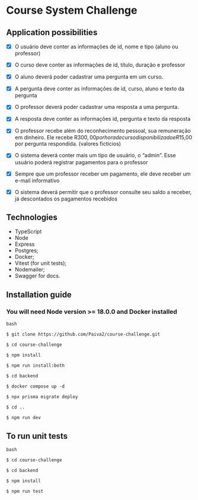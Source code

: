 # Course System Challenge

## Application possibilities

- [x] O usuário deve conter as informações de id, nome e tipo (aluno ou professor)

- [x] O curso deve conter as informações de id, título, duração e professor

- [x] O aluno deverá poder cadastrar uma pergunta em um curso.

- [x] A pergunta deve conter as informações de id, curso, aluno e texto da pergunta

- [x] O professor deverá poder cadastrar uma resposta a uma pergunta.

- [x] A resposta deve conter as informações id, pergunta e texto da resposta

- [x] O professor recebe além do reconhecimento pessoal, sua remuneração em dinheiro. Ele recebe R$300,00 por hora de curso disponibilizado e R$15,00 por pergunta respondida. (valores fictícios)

- [x] O sistema deverá conter mais um tipo de usuário, o “admin”. Esse usuário poderá registrar pagamentos para o professor

- [x] Sempre que um professor receber um pagamento, ele deve receber um e-mail informativo

- [x] O sistema deverá permitir que o professor consulte seu saldo a receber, já descontados os pagamentos recebidos

## Technologies

- TypeScript
- Node
- Express
- Postgres;
- Docker;
- Vitest (for unit tests);
- Nodemailer;
- Swagger for docs.

## Installation guide

### You will need Node version >= 18.0.0 and Docker installed

```
bash

$ git clone https://github.com/Paiva2/course-challenge.git

$ cd course-challenge

$ npm install

$ npm run install:both

$ cd backend

$ docker compose up -d

$ npx prisma migrate deploy

$ cd ..

$ npm run dev

```

## To run unit tests

```
bash

$ cd course-challenge

$ cd backend

$ npm install

$ npm run test

```

